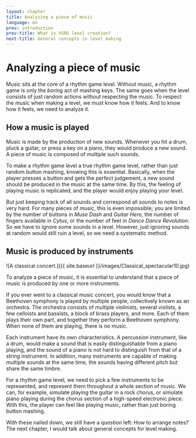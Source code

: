 ```yaml
---
layout: chapter
title: Analyzing a piece of music
language: en
prev: introduction
prev-title: What is VSRG level creation?
next-title: General concepts in level making
---
```


# Analyzing a piece of music

Music sits at the core of a rhythm game level. Without music, a rhythm
game is only the *boring* act of mashing keys. The same goes when the
level consists of just random actions without respecting the music. To
respect the music when making a level, we must know how it feels. And
to know how it feels, we need to analyze it.

## How a music is played

Music is made by the production of new sounds. Whenever you hit a drum,
pluck a guitar, or press a key on a piano, they would produce a new
sound. A piece of music is composed of multiple such sounds.

To make a rhythm game level a true rhythm game level, rather than just
random button mashing, knowing this is essential. Basically, when the
player presses a button and gets the perfect judgement, a new sound
should be produced in the music at the same time. By this, the feeling
of playing music is replicated, and the player would enjoy playing your
level.

But just keeping track of all sounds and correspond all sounds to notes
is very hard. For many pieces of music, this is even impossible; you are
limited by the number of buttons in *Muse Dash* and *Guitar Hero*, the
number of fingers available in *Cytus*, or the number of feet in
*Dance Dance Revolution*. So we have to ignore some sounds in a level.
However, just ignoring sounds at random would still ruin a level, so
we need a systematic method.

## Music is produced by instruments

![A classical concert.]({{ site.baseurl }}/images/Classical_spectacular10.jpg)

To analyze a piece of music, it is essential to understand that a piece
of music is produced by one or more instruments.

If you ever went to a classical music concert, you would know that a
Beethoven symphony is played by multiple people, collectively known as
an orchestra. The orchestra consists of multiple violinists, several
violists, a few celloists and bassists, a block of brass players, and
more. Each of them plays their own part, and together they perform a
Beethoven symphony. When none of them are playing, there is no music.

Each instrument have its own characteristics. A percussion instrument,
like a drum, would make a sound that is easily distinguishable from a
piano playing, and the sound of a piano is not hard to distinguish from
that of a string instrument. In addition, many instruments are capable
of making multiple sounds at the same time, the sounds having different
pitch but share the same timbre.

For a rhythm game level, we need to pick a few instruments to be
represented, and represent them throughout a whole section of music.
We can, for example, simulate playing the guitar in a rock chorus, or
simulate piano playing during the chorus section of a high-speed
electronic piece. With this, the player can feel like playing music,
rather than just boring button mashing.

With these nailed down, we still have a question left: How to arrange
notes? The next chapter, I would talk about general concepts for level
making.
